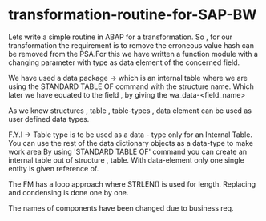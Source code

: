 # transformation-routine-for-SAP-BW

Lets write a simple routine in ABAP for a transformation.
So , for our transformation the requirement is to remove the erroneous value 
hash can be removed from the PSA.For this we have written a function module
with a changing parameter with type as data element of the concerned field.

We have used a data package -> which is an internal table where we are using the STANDARD TABLE OF command 
with the structure name. Which later we have equated to the field , by giving the wa_data-<field_name>

As we know structures , table , table-types , data element can be used as user defined data types.

F.Y.I -> Table type is to be used as a data - type only for an Internal Table.
         You can use the rest of the data dictionary objects as a data-type to make work area
         By using 'STANDARD TABLE OF' command you can create an internal table out of structure , table.
         With data-element only one single entity is given reference of.
         
The FM has a loop approach where STRLEN() is used for length.
Replacing and condensing is done one by one.

The names of components have been changed due to business req.



